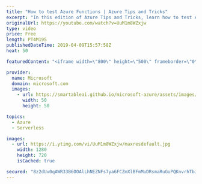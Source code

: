 ```yaml
---
title: "How to test Azure Functions | Azure Tips and Tricks"
excerpt: "In this edition of Azure Tips and Tricks, learn how to test Azure Functions with unit and integration test methods.   For more tips and tricks, visit: http://azuredev.tips     Get started with 12 months of free services and $200 USD in credit. Create your free account today with Microsoft Azure: http://azure.com/free"
originalUrl: https://youtube.com/watch?v=UuM1m8WZxjw
type: video
price: Free
length: PT4M19S
publishedDateTime: 2019-04-09T15:57:58Z
heat: 50

featuredContent: "<iframe width=\"800\" height=\"500\" frameborder=\"0\" src=\"https://www.youtube.com/embed/UuM1m8WZxjw\" allow=\"accelerometer; autoplay; encrypted-media; gyroscope; picture-in-picture\" allowfullscreen></iframe>"

provider:
  name: Microsoft
  domain: microsoft.com
  images:
    - url: https://smartableai.github.io/microsoft-azure/assets/images/organizations/microsoft.com-50x50.jpg
      width: 50
      height: 50

topics:
  - Azure
  - Serverless

images:
  - url: https://i.ytimg.com/vi/UuM1m8WZxjw/maxresdefault.jpg
    width: 1280
    height: 720
    isCached: true

secured: "8z2dUv0qAWR33B6OOAlLhNEZNFs7ya6FCZmXlBFmMuDRsmaRuGuPQKnvrhTbJJU1Ba6TyEd2zsSPTFbJAehNs8igPWbTESoHkaiw6BqQf91evoYdmZnbi4jUe5VZGhfETYF27DIywWE9neKfspj9ZhIET4g/JTZfRLJkuCeBqCjTmKY6KlwympDwuS+dBGORPpHwYHdLx+jkZ21BAgmyhU7pSDhZnv1RhnfRe6+vl75bN1G+IZKkvh3boSotLMs+Sz9qzHNOfP0KjqmFV2ZCF3qKeJytBEU7i5IIm0HWz5kGysNqccoLnxNG7uLm2dPJMEXZ6tgVscIHvLashINHVHaOUDpNVSvozPNGaNIuQBzxLZxiSYVJEXPaYBRPAgyQ0aPg/m7xLm2eVfigEeoiPwRlOUuJp4z8tFTohTXiTiI=;9kwnSD7OqwEI2jouylzgEQ=="
---
```


